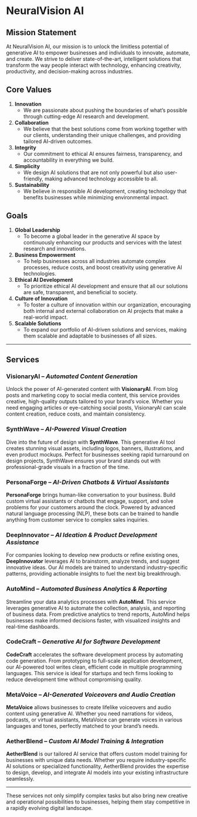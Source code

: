 # NeuralVision AI

## Mission Statement
At NeuralVision AI, our mission is to unlock the limitless potential of generative AI to empower businesses and individuals to innovate, automate, and create. We strive to deliver state-of-the-art, intelligent solutions that transform the way people interact with technology, enhancing creativity, productivity, and decision-making across industries.

## Core Values
1. **Innovation**
   - We are passionate about pushing the boundaries of what’s possible through cutting-edge AI research and development.
2. **Collaboration**
   - We believe that the best solutions come from working together with our clients, understanding their unique challenges, and providing tailored AI-driven outcomes.
3. **Integrity**
   - Our commitment to ethical AI ensures fairness, transparency, and accountability in everything we build.
4. **Simplicity**
   - We design AI solutions that are not only powerful but also user-friendly, making advanced technology accessible to all.
5. **Sustainability**
   - We believe in responsible AI development, creating technology that benefits businesses while minimizing environmental impact.

## Goals
1. **Global Leadership**
   - To become a global leader in the generative AI space by continuously enhancing our products and services with the latest research and innovations.
2. **Business Empowerment**
   - To help businesses across all industries automate complex processes, reduce costs, and boost creativity using generative AI technologies.
3. **Ethical AI Development**
   - To prioritize ethical AI development and ensure that all our solutions are safe, transparent, and beneficial to society.
4. **Culture of Innovation**
   - To foster a culture of innovation within our organization, encouraging both internal and external collaboration on AI projects that make a real-world impact.
5. **Scalable Solutions**
   - To expand our portfolio of AI-driven solutions and services, making them scalable and adaptable to businesses of all sizes.

---

## Services

### **VisionaryAI** – *Automated Content Generation*
Unlock the power of AI-generated content with **VisionaryAI**. From blog posts and marketing copy to social media content, this service provides creative, high-quality outputs tailored to your brand’s voice. Whether you need engaging articles or eye-catching social posts, VisionaryAI can scale content creation, reduce costs, and maintain consistency.

### **SynthWave** – *AI-Powered Visual Creation*
Dive into the future of design with **SynthWave**. This generative AI tool creates stunning visual assets, including logos, banners, illustrations, and even product mockups. Perfect for businesses seeking rapid turnaround on design projects, SynthWave ensures your brand stands out with professional-grade visuals in a fraction of the time.

### **PersonaForge** – *AI-Driven Chatbots & Virtual Assistants*
**PersonaForge** brings human-like conversation to your business. Build custom virtual assistants or chatbots that engage, support, and solve problems for your customers around the clock. Powered by advanced natural language processing (NLP), these bots can be trained to handle anything from customer service to complex sales inquiries.

### **DeepInnovator** – *AI Ideation & Product Development Assistance*
For companies looking to develop new products or refine existing ones, **DeepInnovator** leverages AI to brainstorm, analyze trends, and suggest innovative ideas. Our AI models are trained to understand industry-specific patterns, providing actionable insights to fuel the next big breakthrough.

### **AutoMind** – *Automated Business Analytics & Reporting*
Streamline your data analytics processes with **AutoMind**. This service leverages generative AI to automate the collection, analysis, and reporting of business data. From predictive analytics to trend reports, AutoMind helps businesses make informed decisions faster, with visualized insights and real-time dashboards.

### **CodeCraft** – *Generative AI for Software Development*
**CodeCraft** accelerates the software development process by automating code generation. From prototyping to full-scale application development, our AI-powered tool writes clean, efficient code in multiple programming languages. This service is ideal for startups and tech firms looking to reduce development time without compromising quality.

### **MetaVoice** – *AI-Generated Voiceovers and Audio Creation*
**MetaVoice** allows businesses to create lifelike voiceovers and audio content using generative AI. Whether you need narrations for videos, podcasts, or virtual assistants, MetaVoice can generate voices in various languages and tones, perfectly matched to your brand’s needs.

### **AetherBlend** – *Custom AI Model Training & Integration*
**AetherBlend** is our tailored AI service that offers custom model training for businesses with unique data needs. Whether you require industry-specific AI solutions or specialized functionality, AetherBlend provides the expertise to design, develop, and integrate AI models into your existing infrastructure seamlessly.

---

These services not only simplify complex tasks but also bring new creative and operational possibilities to businesses, helping them stay competitive in a rapidly evolving digital landscape.
